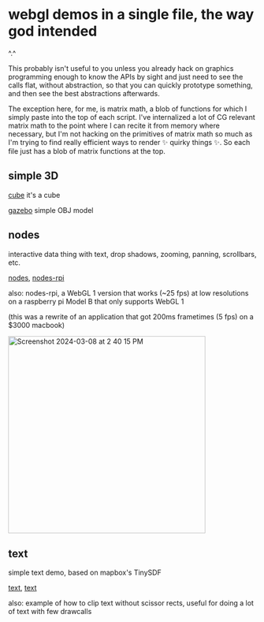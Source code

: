 # webgl demos in a single file, the way god intended

^.^

This probably isn't useful to you unless you already hack on graphics programming enough to know the APIs by sight and just need to see the calls flat, without abstraction, so that you can quickly prototype something, and then see the best abstractions afterwards.

The exception here, for me, is matrix math, a blob of functions for which I simply paste into the top of each script. I've internalized a lot of CG relevant matrix math to the point where I can recite it from memory where necessary, but I'm not hacking on the primitives of matrix math so much as I'm trying to find really efficient ways to render :sparkles: quirky things :sparkles:. So each file just has a blob of matrix functions at the top.


## simple 3D

[cube](https://cedric-h.github.io/linear-webgl/cube.html)
it's a cube

[gazebo](https://cedric-h.github.io/linear-webgl/gazebo.html)
simple OBJ model


## nodes

interactive data thing with text, drop shadows, zooming, panning, scrollbars, etc.

[nodes](https://cedric-h.github.io/linear-webgl/nodes.html),
[nodes-rpi](https://cedric-h.github.io/linear-webgl/nodes-rpi)

also: nodes-rpi, a WebGL 1 version that works (~25 fps) at low resolutions on a raspberry pi Model B that only supports WebGL 1

(this was a rewrite of an application that got 200ms frametimes (5 fps) on a $3000 macbook)

<img width="400" alt="Screenshot 2024-03-08 at 2 40 15 PM" src="https://github.com/cedric-h/linear-webgl/assets/25539554/223cbe91-9ad0-449d-b0cd-7df599854b87">


## text

simple text demo, based on mapbox's TinySDF

[text](https://cedric-h.github.io/linear-webgl/text),
[text](https://cedric-h.github.io/linear-webgl/text_clipped)

also: example of how to clip text without scissor rects, useful for doing a lot of text with few drawcalls

